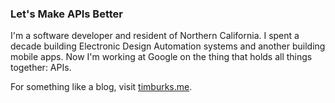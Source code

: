 ### Let's Make APIs Better

I'm a software developer and resident of Northern California. I spent a decade building Electronic Design Automation systems and another building mobile apps.
Now I'm working at Google on the thing that holds all things together: APIs.

For something like a blog, visit [timburks.me](https://timburks.me).

<!--
**timburks/timburks** is a ✨ _special_ ✨ repository because its `README.md` (this file) appears on your GitHub profile.

Here are some ideas to get you started:

- 🔭 I’m currently working on ...
- 🌱 I’m currently learning ...
- 👯 I’m looking to collaborate on ...
- 🤔 I’m looking for help with ...
- 💬 Ask me about ...
- 📫 How to reach me: ...
- 😄 Pronouns: ...
- ⚡ Fun fact: ...
-->
